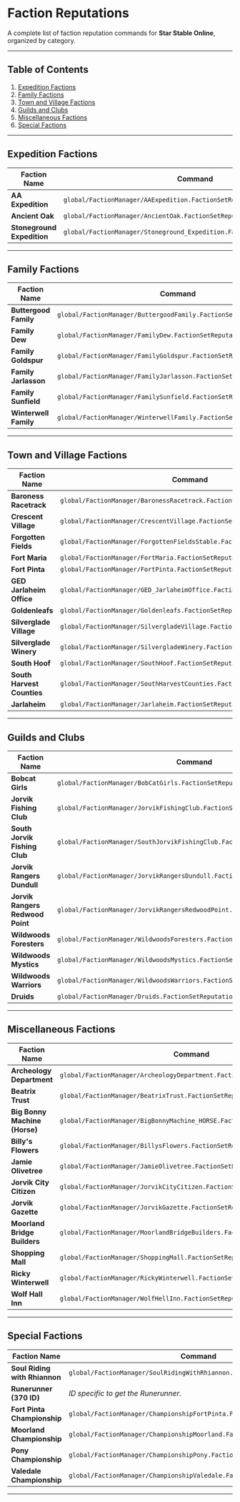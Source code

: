 # Faction Reputations

A complete list of faction reputation commands for **Star Stable Online**, organized by category.

---

## Table of Contents
1. [Expedition Factions](#expedition-factions)
2. [Family Factions](#family-factions)
3. [Town and Village Factions](#town-and-village-factions)
4. [Guilds and Clubs](#guilds-and-clubs)
5. [Miscellaneous Factions](#miscellaneous-factions)
6. [Special Factions](#special-factions)

---

## Expedition Factions

| **Faction Name**                  | **Command**                                         |
|----------------------------------|------------------------------------------------------|
| **AA Expedition**                | `global/FactionManager/AAExpedition.FactionSetReputation(6001);` |
| **Ancient Oak**                  | `global/FactionManager/AncientOak.FactionSetReputation(6001);` |
| **Stoneground Expedition**       | `global/FactionManager/Stoneground_Expedition.FactionSetReputation(6001);` |

---

## Family Factions

| **Faction Name**                  | **Command**                                         |
|----------------------------------|------------------------------------------------------|
| **Buttergood Family**            | `global/FactionManager/ButtergoodFamily.FactionSetReputation(6001);` |
| **Family Dew**                   | `global/FactionManager/FamilyDew.FactionSetReputation(6001);` |
| **Family Goldspur**              | `global/FactionManager/FamilyGoldspur.FactionSetReputation(6001);` |
| **Family Jarlasson**             | `global/FactionManager/FamilyJarlasson.FactionSetReputation(6001);` |
| **Family Sunfield**              | `global/FactionManager/FamilySunfield.FactionSetReputation(6001);` |
| **Winterwell Family**            | `global/FactionManager/WinterwellFamily.FactionSetReputation(6001);` |

---

## Town and Village Factions

| **Faction Name**                  | **Command**                                         |
|----------------------------------|------------------------------------------------------|
| **Baroness Racetrack**           | `global/FactionManager/BaronessRacetrack.FactionSetReputation(6001);` |
| **Crescent Village**             | `global/FactionManager/CrescentVillage.FactionSetReputation(6001);` |
| **Forgotten Fields**             | `global/FactionManager/ForgottenFieldsStable.FactionSetReputation(6001);` |
| **Fort Maria**                   | `global/FactionManager/FortMaria.FactionSetReputation(6001);` |
| **Fort Pinta**                   | `global/FactionManager/FortPinta.FactionSetReputation(6001);` |
| **GED Jarlaheim Office**         | `global/FactionManager/GED_JarlaheimOffice.FactionSetReputation(6001);` |
| **Goldenleafs**                  | `global/FactionManager/Goldenleafs.FactionSetReputation(6001);` |
| **Silverglade Village**          | `global/FactionManager/SilvergladeVillage.FactionSetReputation(6001);` |
| **Silverglade Winery**           | `global/FactionManager/SilvergladeWinery.FactionSetReputation(6001);` |
| **South Hoof**                   | `global/FactionManager/SouthHoof.FactionSetReputation(6001);` |
| **South Harvest Counties**       | `global/FactionManager/SouthHarvestCounties.FactionSetReputation(6001);` |
| **Jarlaheim**                    | `global/FactionManager/Jarlaheim.FactionSetReputation(6001);` |

---

## Guilds and Clubs

| **Faction Name**                  | **Command**                                         |
|----------------------------------|------------------------------------------------------|
| **Bobcat Girls**                 | `global/FactionManager/BobCatGirls.FactionSetReputation(6001);` |
| **Jorvik Fishing Club**          | `global/FactionManager/JorvikFishingClub.FactionSetReputation(6001);` |
| **South Jorvik Fishing Club**    | `global/FactionManager/SouthJorvikFishingClub.FactionSetReputation(6001);` |
| **Jorvik Rangers Dundull**       | `global/FactionManager/JorvikRangersDundull.FactionSetReputation(6001);` |
| **Jorvik Rangers Redwood Point** | `global/FactionManager/JorvikRangersRedwoodPoint.FactionSetReputation(6001);` |
| **Wildwoods Foresters**          | `global/FactionManager/WildwoodsForesters.FactionSetReputation(6001);` |
| **Wildwoods Mystics**            | `global/FactionManager/WildwoodsMystics.FactionSetReputation(6001);` |
| **Wildwoods Warriors**           | `global/FactionManager/WildwoodsWarriors.FactionSetReputation(6001);` |
| **Druids**                       | `global/FactionManager/Druids.FactionSetReputation(6001);` |

---

## Miscellaneous Factions

| **Faction Name**                  | **Command**                                         |
|----------------------------------|------------------------------------------------------|
| **Archeology Department**        | `global/FactionManager/ArcheologyDepartment.FactionSetReputation(6001);` |
| **Beatrix Trust**                | `global/FactionManager/BeatrixTrust.FactionSetReputation(6001);` |
| **Big Bonny Machine (Horse)**    | `global/FactionManager/BigBonnyMachine_HORSE.FactionSetReputation(6001);` |
| **Billy's Flowers**              | `global/FactionManager/BillysFlowers.FactionSetReputation(6001);` |
| **Jamie Olivetree**              | `global/FactionManager/JamieOlivetree.FactionSetReputation(6001);` |
| **Jorvik City Citizen**          | `global/FactionManager/JorvikCityCitizen.FactionSetReputation(6001);` |
| **Jorvik Gazette**               | `global/FactionManager/JorvikGazette.FactionSetReputation(6001);` |
| **Moorland Bridge Builders**     | `global/FactionManager/MoorlandBridgeBuilders.FactionSetReputation(6001);` |
| **Shopping Mall**                | `global/FactionManager/ShoppingMall.FactionSetReputation(6001);` |
| **Ricky Winterwell**             | `global/FactionManager/RickyWinterwell.FactionSetReputation(6001);` |
| **Wolf Hall Inn**                | `global/FactionManager/WolfHellInn.FactionSetReputation(6001);` |

---

## Special Factions

| **Faction Name**                  | **Command**                                         |
|----------------------------------|------------------------------------------------------|
| **Soul Riding with Rhiannon**    | `global/FactionManager/SoulRidingWithRhiannon.FactionAddReputation();` |
| **Runerunner (370 ID)**          | *ID specific to get the Runerunner.*                  |
| **Fort Pinta Championship**      | `global/FactionManager/ChampionshipFortPinta.FactionSetReputation(6001);` |
| **Moorland Championship**        | `global/FactionManager/ChampionshipMoorland.FactionSetReputation(6001);` |
| **Pony Championship**            | `global/FactionManager/ChampionshipPony.FactionSetReputation(6001);` |
| **Valedale Championship**        | `global/FactionManager/ChampionshipValedale.FactionSetReputation(6001);` | 

---
